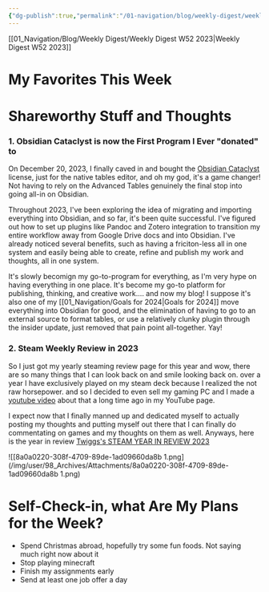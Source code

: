 ```yaml
---
{"dg-publish":true,"permalink":"/01-navigation/blog/weekly-digest/weekly-digest-w51-2023/","title":"Weekly Digest W51 2023","tags":["purpose/weekly-digest","purpose/newsletter"],"noteIcon":"","created":"Wednesday, December 20th 2023, 9:20:24 pm","updated":"2024-01-03T01:41:03.771+01:00"}
---
```



[[01_Navigation/Blog/Weekly Digest/Weekly Digest W52 2023\|Weekly Digest W52 2023]]
# My Favorites This Week


# Shareworthy Stuff and Thoughts

### 1. Obsidian Cataclyst is now the First Program I Ever "donated" to
On December 20, 2023, I finally caved in and bought the [Obsidian Cataclyst](https://help.obsidian.md/Licenses+and+payment/Catalyst+license) license, just for the native tables editor, and oh my god, it's a game changer! Not having to rely on the Advanced Tables genuinely the final stop into going all-in on Obsidian.

Throughout 2023, I've been exploring the idea of migrating and importing everything into Obsidian, and so far, it's been quite successful. I've figured out how to set up plugins like Pandoc and Zotero integration to transition my entire workflow away from Google Drive docs and into Obsidian. I've already noticed several benefits, such as having a friciton-less all in one system and easily being able to create, refine and publish my work and thoughts, all in one system.

It's slowly becomign my go-to-program for everything, as I'm very hype on having everything in one place. It's become my go-to platform for publishing, thinking, and creative work…. and now my blog! I suppose it's also one of my [[01_Navigation/Goals for 2024\|Goals for 2024]]  move everything into Obsidian for good, and the elimination of having to go to an external source to format tables, or use a relatively clunky plugin through the insider update, just removed that pain point all-together. Yay!


### 2. Steam Weekly Review in 2023


So I just got my yearly steaming review page for this year and wow, there are so many things that I can look back on and smile looking back on. over a year I have exclusively played on my steam deck because I realized the  not raw horsepower. and so I decided to even sell my gaming PC and I made a [youtube video](https://youtu.be/mYSoLCWkLrE) about that a long time ago in my YouTube page.

I expect now that I finally manned up and dedicated myself to actually posting my thoughts and putting myself out there that I can finally do commentating on games and my thoughts on them as well. Anyways, here is the year in review
[Twiggs's STEAM YEAR IN REVIEW 2023](https://s.team/y23/ggbkcrg?l=english)



![[8a0a0220-308f-4709-89de-1ad09660da8b 1.png](/img/user/98_Archives/Attachments/8a0a0220-308f-4709-89de-1ad09660da8b 1.png)


# Self-Check-in, what Are My Plans for the Week?

* Spend Christmas abroad, hopefully try some fun foods. Not saying much right now about it
* Stop playing minecraft
* Finish my assignments early
* Send at least one job offer a day